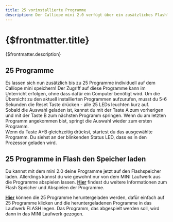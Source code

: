 ```yaml
---
title: 25 vorinstallierte Programme
description: Der Calliope mini 2.0 verfügt über ein zusätzliches Flashlaufwerk auf dem 25 Programme vorinstalliert sind. Wie diese gestartet werden können, kannst du hier nachlesen.
---
```


# {$frontmatter.title}

{$frontmatter.description}

## 25 Programme

Es lassen sich nun zusätzlich bis zu 25 Programme individuell auf dem Calliope mini speichern! Der Zugriff auf diese Programme kann im Unterricht erfolgen, ohne dass dafür ein Computer benötigt wird. Um die Übersicht zu den aktuell installierten Programmen aufzurufen, musst du 5-6 Sekunden die Reset Taste drücken - alle 25 LEDs leuchten kurz auf.  
Sobald die Auswahl geladen ist, kannst du mit der Taste A zum vorherigen und mit der Taste B zum nächsten Programm springen. Wenn du am letzten Programm angekommen bist, springt die Auswahl wieder zum ersten Programm.  
Wenn du Taste A+B gleichzeitig drückst, startest du das ausgewählte Programm. Du siehst an der blinkenden Status LED, dass es in den Prozessor geladen wird.

## 25 Programme in Flash den Speicher laden

Du kannst mit dem mini 2.0 deine Programme jetzt auf den Flashspeicher laden. Allerdings kannst du wie gewohnt nur von dem MINI Laufwerk aus die Programme abspielen lassen.  **[Hier](https://calliope.cc/start/tipps)** findest du weitere Informationen zum Flash Speicher und Abspielen der Programme.  

**[Hier](https://calliope.cc/calliope-mini/25programme)** können die 25 Programme heruntergeladen werden, dafür einfach auf 25 Programme klicken und die heruntergeladenen Programme in das Laufwerk FLASH legen. Das Programm, das abgespielt werden soll, wird dann in das MINI Laufwerk gezogen.   




